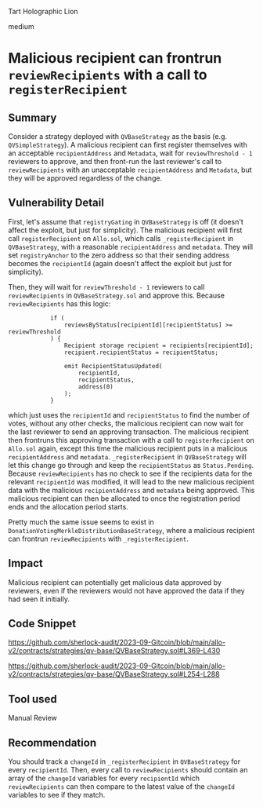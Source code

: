 Tart Holographic Lion

medium

# Malicious recipient can frontrun `reviewRecipients` with a call to `registerRecipient`
## Summary

Consider a strategy deployed with `QVBaseStrategy` as the basis (e.g. `QVSimpleStrategy`). A malicious recipient can first register themselves with an acceptable `recipientAddress` and `Metadata`, wait for `reviewThreshold - 1` reviewers to approve, and then front-run the last reviewer's call to `reviewRecipients` with an unacceptable `recipientAddress` and `Metadata`, but they will be approved regardless of the change. 

## Vulnerability Detail

First, let's assume that `registryGating` in `QVBaseStrategy` is off (it doesn't affect the exploit, but just for simplicity). The malicious recipient will first call `registerRecipient` on `Allo.sol`, which calls `_registerRecipient` in `QVBaseStrategy`, with a reasonable `recipientAddress` and `metadata`. They will set `registryAnchor` to the zero address so that their sending address becomes the `recipientId` (again doesn't affect the exploit but just for simplicity). 

Then, they will wait for `reviewThreshold - 1` reviewers to call `reviewRecipients` in `QVBaseStrategy.sol` and approve this.  Because `reviewRecipients` has this logic:

```solidity
            if (
                reviewsByStatus[recipientId][recipientStatus] >= reviewThreshold
            ) {
                Recipient storage recipient = recipients[recipientId];
                recipient.recipientStatus = recipientStatus;

                emit RecipientStatusUpdated(
                    recipientId,
                    recipientStatus,
                    address(0)
                );
            }
```

which just uses the `recipientId` and `recipientStatus` to find the number of votes, without any other checks, the malicious recipient can now wait for the last reviewer to send an approving transaction. The malicious recipient then frontruns this approving transaction with a call to `registerRecipient` on `Allo.sol` again, except this time the malicious recipient puts in a malicious `recipientAddress` and `metadata`. `_registerRecipient` in `QVBaseStrategy` will let this change go through and keep the `recipientStatus` as `Status.Pending`. Because `reviewRecipients` has no check to see if the recipients data for the relevant `recipientId` was modified, it will lead to the new malicious recipient data with the malicious `recipientAddress` and `metadata` being approved. This malicious recipient can then be allocated to once the registration period ends and the allocation period starts. 

Pretty much the same issue seems to exist in `DonationVotingMerkleDistributionBaseStrategy`, where a malicious recipient can frontrun `reviewRecipients` with `_registerRecipient`. 

## Impact

Malicious recipient can potentially get malicious data approved by reviewers, even if the reviewers would not have approved the data if they had seen it initially. 

## Code Snippet

https://github.com/sherlock-audit/2023-09-Gitcoin/blob/main/allo-v2/contracts/strategies/qv-base/QVBaseStrategy.sol#L369-L430

https://github.com/sherlock-audit/2023-09-Gitcoin/blob/main/allo-v2/contracts/strategies/qv-base/QVBaseStrategy.sol#L254-L288

## Tool used

Manual Review

## Recommendation

You should track a `changeId` in `_registerRecipient` in `QVBaseStrategy` for every `recipientId`. Then, every call to `reviewRecipients` should contain an array of the `changeId` variables for every `recipientId` which `reviewRecipients` can then compare to the latest value of the `changeId` variables to see if they match. 
